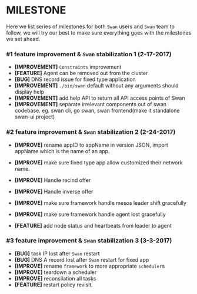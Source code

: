 MILESTONE
==============

Here we list series of milestones for both `Swan` users and `Swan` team
to follow, we will try our best to make sure everything goes with the
milestones we set ahead.

### \#1 feature improvement & `Swan` stabilization 1 (2-17-2017)

  - **[IMPROVEMENT]** `Constraints` improvement
  - **[FEATURE]**      Agent can be removed out from the cluster
  - **[BUG]**          DNS record issue for fixed type application
  - **[IMPROVEMENT]** `./bin/swan` default without any arguments should display help
  - **[IMPROVEMENT]**  add help API to return all API access points of Swan
  - **[IMPROVEMENT]**  separate irrelevant components out of swan codebase. eg. swan cli, go swan, swan frontend(make it standalone swan-ui project)



### \#2 feature improvement & `Swan` stabilization 2 (2-24-2017)

  - **[IMPROVE]** rename appID to appName in version JSON, import
    appName which is the name of an app.
  - **[IMPROVE]** make sure fixed type app allow customized their
    network name.

  - **[IMPROVE]** Handle recind offer
  - **[IMPROVE]** Handle inverse offer
  - **[IMPROVE]** make sure framework handle mesos leader shift gracefully
  - **[IMPROVE]** make sure framework handle agent lost gracefully
  
  - **[FEATURE]** add node status and heartbeats from leader to agent

### \#3 feature improvement & `Swan` stabilization 3 (3-3-2017)

  - **[BUG]** task IP lost after `Swan` restart
  - **[BUG]** DNS A record lost after `Swan` restart for fixed app
  - **[IMPROVE]** rename `framework` to more appropriate `scheduler`s
  - **[IMPROVE]**  teardown a scheduler
  - **[IMPROVE]**  reconsilation all tasks
  - **[FEATURE]** restart policy revisit.


